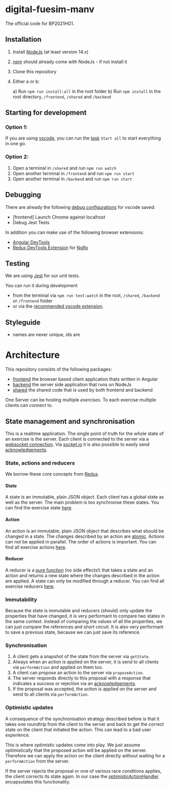 # digital-fuesim-manv

The official code for BP2021HG1.

## Installation

1. Install [NodeJs](https://nodejs.org/) (at least version 14.x)
2. [npm](https://www.npmjs.com/) should already come with NodeJs - if not install it
3. Clone this repository
4. Either a or b:

    a) Run `npm run install:all` in the root folder
    b) Run `npm install` in the root directory, `/frontend`, `/shared` and `/backend`

## Starting for development

### Option 1:

If you are using [vscode](https://code.visualstudio.com/), you can run the [task](https://code.visualstudio.com/docs/editor/tasks) `Start all` to start everything in one go.

### Option 2:

1. Open a terminal in `/shared` and run `npm run watch`
2. Open another terminal in `/frontend` and run `npm run start`
3. Open another terminal in `/backend` and run `npm run start`

## Debugging

There are already the following [debug configurations](https://code.visualstudio.com/docs/editor/debugging) for vscode saved:

-   [frontend] Launch Chrome against localhost
-   Debug Jest Tests

In addition you can make use of the following browser extensions:

-   [Angular DevTools](https://chrome.google.com/webstore/detail/angular-devtools/ienfalfjdbdpebioblfackkekamfmbnh)
-   [Redux DevTools Extension](https://github.com/zalmoxisus/redux-devtools-extension/) for [NgRx](https://ngrx.io/guide/store-devtools)

## Testing

We are using [Jest](https://jestjs.io/) for our unit tests.

You can run it during development

-   from the terminal via `npm run test:watch` in the root, `/shared`, `/backend` or `/frontend` folder
-   or via the [recommended vscode extension](https://marketplace.visualstudio.com/items?itemName=Orta.vscode-jest).

## Styleguide

-   names are never unique, ids are

# Architecture

This repository consists of the following packages:

-   [frontend](./frontend) the browser based client application thats written in Angular
-   [backend](./backend) the server side application that runs on NodeJs
-   [shared](./shared) the shared code that is used by both frontend and backend

One Server can be hosting multiple _exercises_. To each exercise multiple clients can connect to.

## State management and synchronisation

This is a realtime application.
The single point of truth for the whole state of an exercise is the server.
Each client is connected to the server via a [websocket connection](https://developer.mozilla.org/en-US/docs/Web/API/WebSockets_API).
Via [socket.io](https://socket.io/docs) it is also possible to easily send [acknowledgements](https://socket.io/docs/v4/emitting-events/#acknowledgements).

### State, actions and reducers

We borrow these core concepts from [Redux](https://redux.js.org/).

#### State

A state is an immutable, plain JSON object. Each client has a global state as well as the server. The main problem is too synchronise these states.
You can find the exercise state [here](./shared/state.ts).

#### Action

An action is an immutable, plain JSON object that describes what should be changed in a state. The changes described by an action are [atomic](<https://en.wikipedia.org/wiki/Atomicity_(database_systems)>).
Actions can not be applied in parallel. The order of actions is important.
You can find all exercise actions [here](./shared/store/exercise.actions.ts).

#### Reducer

A reducer is a [pure function](https://en.wikipedia.org/wiki/Pure_function) (no side effects!) that takes a state and an action and returns a new state where the changes described in the action are applied.
A state can only be modified through a reducer.
You can find all exercise reducers [here](./shared/store/exercise.reducer.ts).

### Immutability

Because the state is immutable and reducers (should) only update the properties that have changed, it is very performant to compare two states in the same context.
Instead of comparing the values of all the properties, we can just compare the references and short circuit.
It is also very performant to save a previous state, because we can just save its reference.

### Synchronisation

1. A client gets a snapshot of the state from the server via `getState`.
2. Always when an action is applied on the server, it is send to all clients via `performAction` and applied on them too.
3. A client can propose an action to the server via `proposeAction`.
4. The server responds directly to this proposal with a response that indicates a success or rejection via an [acknowledgements](https://socket.io/docs/v4/emitting-events/#acknowledgements).
5. If the proposal was accepted, the action is applied on the server and send to all clients via `performAction`.

### Optimistic updates

A consequence of the synchronisation strategy described before is that it takes one roundtrip from the client to the server and back to get the correct state on the client that initiated the action. This can lead to a bad user experience.

This is where optimistic updates come into play. We just assume optimistically that the proposed action will be applied on the server. Therefore we can apply the action on the client directly without waiting for a `performAction` from the server.

If the server rejects the proposal or one of various race conditions applies, the client corrects its state again.
In our case the [optimisticActionHandler](./frontend\src\app\core\optimistic-action-handler.ts) encapsulates this functionality.
